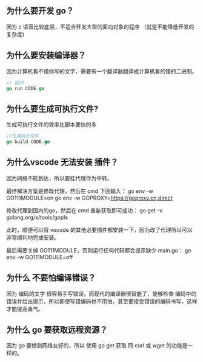## 为什么要开发 go？
因为 c 语音比较底层，不适合开发大型的面向对象的程序 （就是不能降低开发的复杂度)



## 为什么要安装编译器？

因为计算机看不懂你写的文字，需要有一个翻译器翻译成计算机看的懂的二进制。

```go
// 运行
go run CODE.go
```
## 为什么要生成可执行文件?
生成可执行文件的效率比脚本要快的多

```go
//生成执行文件
go build CODE.go
```


## 为什么vscode 无法安装 插件？
因为网络不能到达，所以要挂代理作为中转。

最终解决方案是修改代理，然后在 cmd 下面输入：
go env -w GO111MODULE=on
go env -w GOPROXY=https://goproxy.cn,direct

修改代理到国内的go，然后在 cmd 重新获取即可成功：
go get -v golang.org/x/tools/gopls

此时，顺便可以将 vocode 的其他必要插件都安装一下，因为改了代理所以可以非常顺利地完成安装。

最后需要关掉 GO111MODULE，否则运行任何代码都会提示缺少 main.go：
go env -w GO111MODULE=off

## 为什么 不要怕编译错误？
因为 编码的文字 很容易手写错误，而现代的编译器很智能了，能够检查 编码中的错误并给出提示，所以即使写错编码也不用怕，甚至要接受错误的编码书写，这样才能提高勇气。

## 为什么 go 要获取远程资源？

因为 go 要做到网络友好的，所以 使用 go get 获取 同  curl 或 wget 的功能是一样的。

